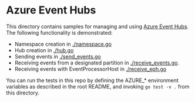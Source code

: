 # Azure Event Hubs

This directory contains samples for managing and using [Azure Event Hubs][1].
The following functionality is demonstrated:

* Namespace creation in [./namespace.go](./namespace.go)
* Hub creation in [./hub.go](./hub.go)
* Sending events in [./send_events.go](./send_events.go)
* Receiving events from a designated partition in [./receive_events.go](./receive_events.go).
* Receiving events with EventProcessorHost in [./receive_eph.go](./receive_eph.go)

You can run the tests in this repo by defining the AZURE_* environment variables as described in
the root README, and invoking `go test -v .` from this directory.

[1]: https://docs.microsoft.com/en-us/azure/event-hubs/
